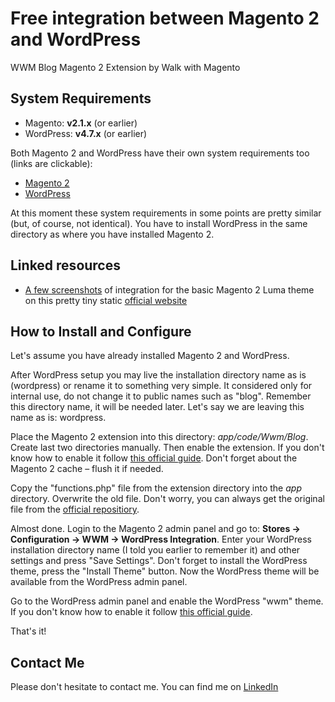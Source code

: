# Free integration between Magento 2 and WordPress
WWM Blog Magento 2 Extension by Walk with Magento

## System Requirements

* Magento: **v2.1.x** (or earlier)
* WordPress: **v4.7.x** (or earlier)

Both Magento 2 and WordPress have their own system requirements too (links are clickable):

* [Magento 2](http://devdocs.magento.com/magento-system-requirements.html)
* [WordPress](https://wordpress.org/about/requirements/)

At this moment these system requirements in some points are pretty similar (but, of course, not identical).
You have to install WordPress in the same directory as where you have installed Magento 2.

## Linked resources
* [A few screenshots](http://wwm-integrations.in.ua/screenshots.html) of integration for the basic Magento 2 Luma theme on this pretty tiny static [official website](http://wwm-integrations.in.ua/)

## How to Install and Configure

Let's assume you have already installed Magento 2 and WordPress.

After WordPress setup you may live the installation directory name as is (wordpress) or rename it to something very simple. It considered only for internal use, do not change it to public names such as "blog". Remember this directory name, it will be needed later. Let's say we are leaving this name as is: wordpress.

Place the Magento 2 extension into this directory: _app/code/Wwm/Blog_. Create last two directories manually. Then enable the extension. If you don't know how to enable it follow [this official guide](http://devdocs.magento.com/guides/v2.0/install-gde/install/cli/install-cli-subcommands-enable.html#instgde-cli-subcommands-enable-disable). Don't forget about the Magento 2 cache – flush it if needed.

Copy the "functions.php" file from the extension directory into the _app_ directory. Overwrite the old file. Don't worry, you can always get the original file from the [official repositiory](https://github.com/magento/magento2).

Almost done. Login to the Magento 2 admin panel and go to: **Stores -> Configuration -> WWM -> WordPress Integration**. Enter your WordPress installation directory name (I told you earlier to remember it) and other settings and press "Save Settings".
Don't forget to install the WordPress theme, press the "Install Theme" button.
Now the WordPress theme will be available from the WordPress admin panel.

Go to the WordPress admin panel and enable the WordPress "wwm" theme. If you don't know how to enable it follow [this official guide](https://codex.wordpress.org/Using_Themes).

That's it!

## Contact Me

Please don't hesitate to contact me. You can find me on [LinkedIn](https://www.linkedin.com/in/vdevx86/)

